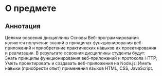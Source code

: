 # О предмете
## Аннотация
Целями освоения дисциплины Основы Веб-программирования являются получение знаний о принципах функционирования веб-приложений и приобретение практических навыков их проектирования и реализации. В результате освоения дисциплины студенты будут: Знать принципы функционирования веб-приложений и протокола HTTP; Уметь проектировать и создавать веб-приложения на Node.js; Иметь навыки (приобрести опыт) применения языков HTML, CSS, JavaScript.




